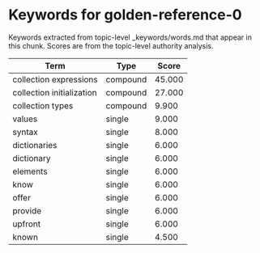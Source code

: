 # Keywords for golden-reference-0

Keywords extracted from topic-level _keywords/words.md that appear in this chunk.
Scores are from the topic-level authority analysis.

| Term | Type | Score |
|------|------|-------|
| collection expressions | compound | 45.000 |
| collection initialization | compound | 27.000 |
| collection types | compound | 9.900 |
| values | single | 9.000 |
| syntax | single | 8.000 |
| dictionaries | single | 6.000 |
| dictionary | single | 6.000 |
| elements | single | 6.000 |
| know | single | 6.000 |
| offer | single | 6.000 |
| provide | single | 6.000 |
| upfront | single | 6.000 |
| known | single | 4.500 |
